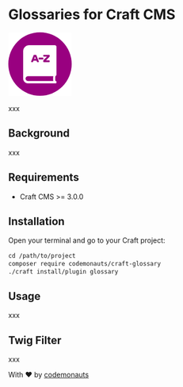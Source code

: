 # Glossaries for Craft CMS

![Icon](resources/glossary.png)

xxx

## Background

xxx

## Requirements

 * Craft CMS >= 3.0.0

## Installation

Open your terminal and go to your Craft project:

``` shell
cd /path/to/project
composer require codemonauts/craft-glossary
./craft install/plugin glossary
```

## Usage

xxx

## Twig Filter

xxx

With ❤ by [codemonauts](https://codemonauts.com)
